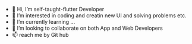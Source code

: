 - 👋 Hi, I’m self-taught-flutter Developer
- 👀 I’m interested in coding and creatin new UI and solving problems etc.
- 🌱 I’m currently learning ...
- 💞️ I’m looking to collaborate on both App and Web Developers
- 📫 reach me by Git hub

<!---
IMnoble123/IMnoble123 is a ✨ special ✨ repository because its `README.md` (this file) appears on your GitHub profile.
You can click the Preview link to take a look at your changes.
--->
